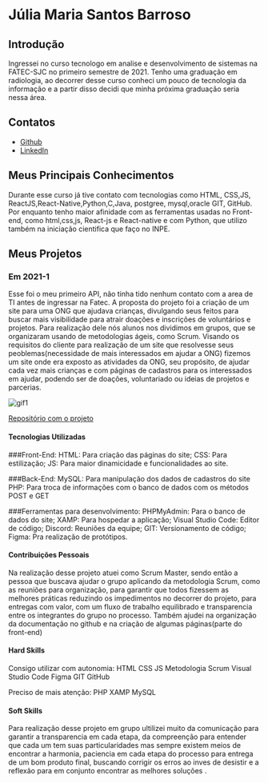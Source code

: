 # Júlia Maria Santos Barroso

## Introdução

Ingressei no curso tecnologo em analise e desenvolvimento de sistemas na FATEC-SJC no primeiro semestre de 2021. Tenho uma graduação em radiologia, ao decorrer desse curso conheci um pouco de tecnologia da informação e a partir disso decidi que minha próxima graduação seria nessa área. 

## Contatos
* [Github](https://github.com/jumajubs)
* [LinkedIn](https://www.linkedin.com/in/j%C3%BAlia-maria-santos-850739188)

## Meus Principais Conhecimentos
Durante esse curso já tive contato com tecnologias como HTML, CSS,JS, ReactJS,React-Native,Python,C,Java, postgree, mysql,oracle GIT, GitHub. Por enquanto tenho maior afinidade com as ferramentas usadas no Front-end, como html,css,js, React-js e React-native e com Python, que utilizo também na iniciação cientifica que faço no INPE.


## Meus Projetos

### Em 2021-1
Esse foi o meu primeiro API, não tinha tido nenhum contato com a area de TI antes de ingressar na Fatec. A proposta do projeto foi a criação de um site para uma ONG que ajudava crianças, divulgando seus feitos para buscar mais visibilidade para atrair doações e inscrições de voluntários e projetos. Para realização dele nós alunos nos dividimos em grupos, que se organizaram usando de metodologias ágeis, como Scrum. Visando os requisitos do cliente para realização de um site que resolvesse seus peoblemas(necessidade de mais interessados em ajudar a ONG) fizemos um site onde era exposto as atividades da ONG, seu propósito, de ajudar cada vez mais crianças e com páginas de cadastros para os interessados em ajudar, podendo ser de doações, voluntariado ou ideias de projetos e parcerias.

![gif1](https://github.com/Iridium-FATEC/PI-IRIDIUM/blob/main/Projeto/P%C3%A1ginas_gifs/site.gif)



[Repositório com o projeto](https://github.com/Iridium-FATEC/PI-IRIDIUM)

#### Tecnologias Utilizadas

###Front-End:
HTML: Para criação das páginas do site;
CSS: Para estilização;
JS: Para maior dinamicidade e funcionalidades ao site.

###Back-End:
MySQL: Para manipulação dos dados de cadastros do site
PHP:  Para troca de informações com o banco de dados com os métodos POST e GET

###Ferramentas para desenvolvimento:
PHPMyAdmin: Para o banco de dados do site;
XAMP: Para hospedar a aplicação;
Visual Studio Code: Editor de código;
Discord: Reuniões da equipe;
GIT: Versionamento de código;
Figma: Pra realização de protótipos.

#### Contribuições Pessoais
Na realização desse projeto atuei como Scrum Master, sendo então a pessoa que buscava ajudar o grupo aplicando da metodologia Scrum, como as reuniões para organização, para garantir que todos fizessem as melhores práticas reduzindo os impedimentos no decorrer do projeto, para entregas com valor, com um fluxo de trabalho equilibrado e transparencia entre os integrantes do grupo no processo. Também ajudei na organização da documentação no github e na criação de algumas páginas(parte do front-end)

#### Hard Skills

Consigo utilizar com autonomia:
HTML
CSS
JS
Metodologia Scrum
Visual Studio Code
Figma
GIT
GitHub

Preciso de mais atenção:
PHP
XAMP
MySQL


#### Soft Skills
Para realização desse projeto em grupo ultilizei muito da comunicação para garantir a transparencia em cada etapa, da compreenção para entender que cada um tem suas particularidades mas sempre existem meios de encontrar a harmonia, paciencia em cada etapa do processo para entrega de um bom produto final, buscando corrigir os erros ao inves de desistir e a reflexão para em conjunto encontrar as melhores soluções .


